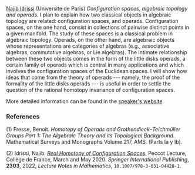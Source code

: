 [Najib Idrissi](https://idrissi.eu) (Universite de Paris)
_Configuration spaces, algebraic topology and operads._ 
I plan to explain how two classical objects in algebraic topology are related: configuration spaces, and operads. Configuration spaces, on the one hand, consist in collections of pairwise distinct points in a given manifold. The study of these spaces is a classical problem in algebraic topology. Operads, on the other hand, are algebraic objects whose representations are categories of algebras (e.g., associative algebras, commutative algebras, or Lie algebras). The intimate relationship between these two objects comes in the form of the little disks operads, a certain family of operads which is central in many applications and which involves the configuration spaces of the Euclidean spaces. I will show how ideas that come from the theory of operads --- namely, the proof of the formality of the little disks operads --- is useful in order to settle the question of the rational homotopy invariance of configuration spaces.

More detailed information can be found in the [speaker's website](https://idrissi.eu/class/23-cimpa).


### References ###

(1) Fresse, Benoit. _Homotopy of Operads and Grothendieck–Teichmüller Groups Part 1: The Algebraic Theory and its Topological Background_. Mathematical Surveys and Monographs Volume 217, AMS. (Parts Ia y Ib).

(2) Idrissi, Najib. [_Real Homotopy of Configuration Spaces_](https://hal.science/hal-03821309v1/document), Peccot Lecture, Collège de France, March and May 2020. _Springer International Publishing_, __2303__, 2022, _Lecture Notes in Mathematics_, `10.1007/978-3-031-04428-1`.
